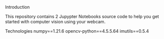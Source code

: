 Introduction

This repository contains 2 Jupypter Notebooks source code to help you get started with computer vision using your webcam.


Technologies
numpy==1.21.6
opencv-python==4.5.5.64
imutils==0.5.4
